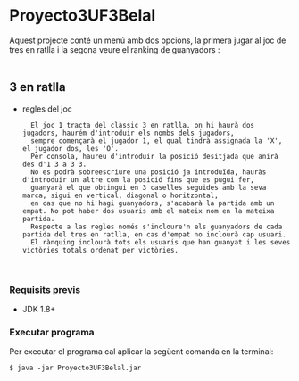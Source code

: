 # Proyecto3UF3Belal

Aquest projecte conté un menú amb dos opcions, la primera jugar al joc de tres en ratlla i la segona veure el ranking de guanyadors :<br><br>


## 3 en ratlla



- regles del joc

        El joc 1 tracta del clàssic 3 en ratlla, on hi haurà dos jugadors, haurém d'introduir els nombs dels jugadors,
        sempre començarà el jugador 1, el qual tindrà assignada la 'X', el jugador dos, les 'O'.
        Per consola, haureu d'introduir la posició desitjada que anirà des d'1 3 a 3 3.
        No es podrà sobreescriure una posició ja introduïda, hauràs d'introduir un altre com la posició fins que es pugui fer,
        guanyarà el que obtingui en 3 caselles seguides amb la seva marca, sigui en vertical, diagonal o horitzontal,
        en cas que no hi hagi guanyadors, s'acabarà la partida amb un empat. No pot haber dos usuaris amb el mateix nom en la mateixa partida.
        Respecte a las regles només s'incloure'n els guanyadors de cada partida del tres en ratlla, en cas d'empat no inclourà cap usuari.
        El rànquing inclourà tots els usuaris que han guanyat i les seves victòries totals ordenat per victòries.
      
<br>

        
    

### Requisits previs

* JDK 1.8+

### Executar programa

Per executar el programa cal aplicar la següent comanda en la terminal: 

```
$ java -jar Proyecto3UF3Belal.jar
```

